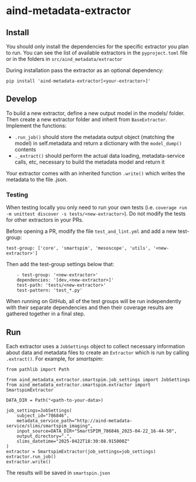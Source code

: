 # aind-metadata-extractor

## Install

You should only install the dependencies for the specific extractor you plan to run. You can see the list of available extractors in the `pyproject.toml` file or in the folders in `src/aind_metadata/extractor`

During installation pass the extractor as an optional dependency:

```
pip install 'aind-metadata-extractor[<your-extractor>]'
```

## Develop

To build a new extractor, define a new output model in the models/ folder. Then create a new extractor folder and inherit from `BaseExtractor`. Implement the functions:

- `.run_job()` should store the metadata output object (matching the model) in self.metadata and return a dictionary with the `model_dump()` contents
- `._extract()` should perform the actual data loading, metadata-service calls, etc, necessary to build the metadata model and return it

Your extractor comes with an inherited function `.write()` which writes the metadata to the file <extractor>.json.

### Testing

When testing locally you only need to run your own tests (i.e. `coverage run -m unittest discover -s tests/<new-extractor>`). Do not modify the tests for other extractors in your PRs.

Before opening a PR, modify the file `test_and_lint.yml` and add a new test-group:

```
test-group: ['core', 'smartspim', 'mesoscope', 'utils', '<new-extractor>']
```

Then add the test-group settings below that:

```
    - test-group: '<new-extractor>'
    dependencies: '[dev,<new-extractor>]'
    test-path: 'tests/<new-extractor>'
    test-pattern: 'test_*.py'
```

When running on GitHub, all of the test groups will be run independently with their separate dependencies and then their coverage results are gathered together in a final step.

## Run

Each extractor uses a `JobSettings` object to collect necessary information about data and metadata files to create an `Extractor` which is run by calling `.extract()`. For example, for *smartspim*:

```{python}
from pathlib import Path

from aind_metadata_extractor.smartspim.job_settings import JobSettings
from aind_metadata_extractor.smartspim.extractor import SmartspimExtractor

DATA_DIR = Path("<path-to-your-data>)

job_settings=JobSettings(
    subject_id="786846",
    metadata_service_path="http://aind-metadata-service/slims/smartspim_imaging",
    input_source=DATA_DIR+"SmartSPIM_786846_2025-04-22_16-44-50",
    output_directory=".",
    slims_datetime="2025-0422T18:30:08.915000Z"
)
extractor = SmartspimExtractor(job_settings=job_settings)
extractor.run_job()
extractor.write()
```

The results will be saved in `smartspin.json`

